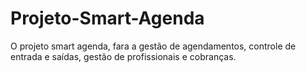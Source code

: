# Projeto-Smart-Agenda
O projeto smart agenda, fara a gestão de agendamentos, controle de entrada e saídas, gestão de profissionais e cobranças.
